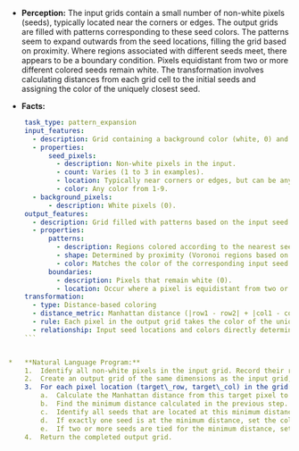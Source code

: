 *   **Perception:** The input grids contain a small number of non-white pixels (seeds), typically located near the corners or edges. The output grids are filled with patterns corresponding to these seed colors. The patterns seem to expand outwards from the seed locations, filling the grid based on proximity. Where regions associated with different seeds meet, there appears to be a boundary condition. Pixels equidistant from two or more different colored seeds remain white. The transformation involves calculating distances from each grid cell to the initial seeds and assigning the color of the uniquely closest seed.

*   **Facts:**
    
```yaml
    task_type: pattern_expansion
    input_features:
      - description: Grid containing a background color (white, 0) and one or more 'seed' pixels of other colors.
      - properties:
          seed_pixels:
            - description: Non-white pixels in the input.
            - count: Varies (1 to 3 in examples).
            - location: Typically near corners or edges, but can be anywhere.
            - color: Any color from 1-9.
      - background_pixels:
          - description: White pixels (0).
    output_features:
      - description: Grid filled with patterns based on the input seed pixels.
      - properties:
          patterns:
            - description: Regions colored according to the nearest seed pixel from the input.
            - shape: Determined by proximity (Voronoi regions based on Manhattan distance).
            - color: Matches the color of the corresponding input seed pixel.
          boundaries:
            - description: Pixels that remain white (0).
            - location: Occur where a pixel is equidistant from two or more different seed pixels.
    transformation:
      - type: Distance-based coloring
      - distance_metric: Manhattan distance (|row1 - row2| + |col1 - col2|)
      - rule: Each pixel in the output grid takes the color of the uniquely closest seed pixel from the input grid. If a pixel is equidistant to two or more seeds, it becomes white (0).
      - relationship: Input seed locations and colors directly determine the output patterns.
    ```


*   **Natural Language Program:**
    1.  Identify all non-white pixels in the input grid. Record their row index, column index, and color. These are the "seeds".
    2.  Create an output grid of the same dimensions as the input grid, initially filled with white (0).
    3.  For each pixel location (target\_row, target\_col) in the grid:
        a.  Calculate the Manhattan distance from this target pixel to every identified seed pixel. The Manhattan distance between (r1, c1) and (r2, c2) is `abs(r1 - r2) + abs(c1 - c2)`.
        b.  Find the minimum distance calculated in the previous step.
        c.  Identify all seeds that are located at this minimum distance from the target pixel.
        d.  If exactly one seed is at the minimum distance, set the color of the pixel at (target\_row, target\_col) in the output grid to the color of that single closest seed.
        e.  If two or more seeds are tied for the minimum distance, set the color of the pixel at (target\_row, target\_col) in the output grid to white (0).
    4.  Return the completed output grid.